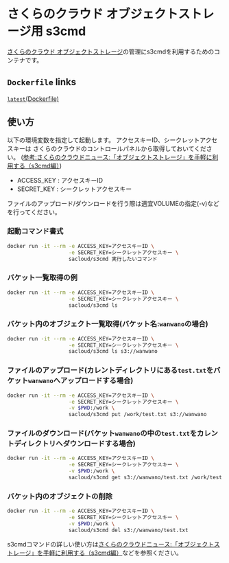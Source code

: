 
# さくらのクラウド オブジェクトストレージ用 s3cmd

[さくらのクラウド オブジェクトストレージ](http://cloud.sakura.ad.jp/specification/option/#option-content03)の管理にs3cmdを利用するためのコンテナです。

## `Dockerfile` links

[`latest`](https://github.com/yamamoto-febc/s3cmd-docker/tree/master/)[(Dockerfile)](https://github.com/yamamoto-febc/s3cmd-docker/tree/master/Dockerfile)


## 使い方

以下の環境変数を指定して起動します。
アクセスキーID、シークレットアクセスキーは
さくらのクラウドのコントロールパネルから取得しておいてください。
([参考:さくらのクラウドニュース:「オブジェクトストレージ」を手軽に利用する（s3cmd編）](http://cloud-news.sakura.ad.jp/2015/02/20/objectstorage_s3cmd/))

* ACCESS_KEY : アクセスキーID
* SECRET_KEY : シークレットアクセスキー

ファイルのアップロード/ダウンロードを行う際は適宜VOLUMEの指定(-v)などを行ってください。

### 起動コマンド書式

```bash
docker run -it --rm -e ACCESS_KEY=アクセスキーID \
                    -e SECRET_KEY=シークレットアクセスキー \
                    sacloud/s3cmd 実行したいコマンド
```

### バケット一覧取得の例
```bash
docker run -it --rm -e ACCESS_KEY=アクセスキーID \
                    -e SECRET_KEY=シークレットアクセスキー \
                    sacloud/s3cmd ls
```

### バケット内のオブジェクト一覧取得(バケット名:`wanwano`の場合)
```bash
docker run -it --rm -e ACCESS_KEY=アクセスキーID \
                    -e SECRET_KEY=シークレットアクセスキー \
                    sacloud/s3cmd ls s3://wanwano
```

### ファイルのアップロード(カレントディレクトリにある`test.txt`をバケット`wanwano`へアップロードする場合)
```bash
docker run -it --rm -e ACCESS_KEY=アクセスキーID \
                    -e SECRET_KEY=シークレットアクセスキー \
                    -v $PWD:/work \                    
                    sacloud/s3cmd put /work/test.txt s3://wanwano
```

### ファイルのダウンロード(バケット`wanwano`の中の`test.txt`をカレントディレクトリへダウンロードする場合)
```bash
docker run -it --rm -e ACCESS_KEY=アクセスキーID \
                    -e SECRET_KEY=シークレットアクセスキー \
                    -v $PWD:/work \                    
                    sacloud/s3cmd get s3://wanwano/test.txt /work/test.txt 
```

### バケット内のオブジェクトの削除
```bash
docker run -it --rm -e ACCESS_KEY=アクセスキーID \
                    -e SECRET_KEY=シークレットアクセスキー \
                    -v $PWD:/work \                    
                    sacloud/s3cmd del s3://wanwano/test.txt
```

s3cmdコマンドの詳しい使い方は[さくらのクラウドニュース:「オブジェクトストレージ」を手軽に利用する（s3cmd編）](http://cloud-news.sakura.ad.jp/2015/02/20/objectstorage_s3cmd/)などを参照ください。
